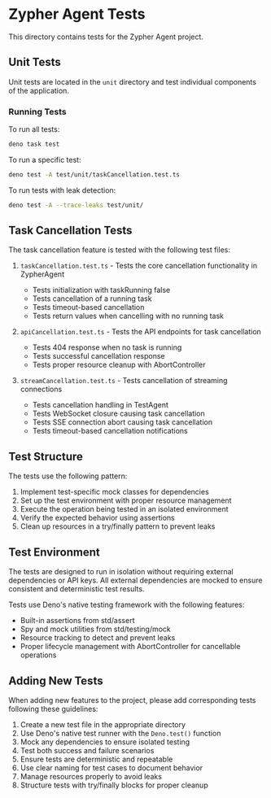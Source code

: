 # Zypher Agent Tests

This directory contains tests for the Zypher Agent project.

## Unit Tests

Unit tests are located in the `unit` directory and test individual components of
the application.

### Running Tests

To run all tests:

```bash
deno task test
```

To run a specific test:

```bash
deno test -A test/unit/taskCancellation.test.ts
```

To run tests with leak detection:

```bash
deno test -A --trace-leaks test/unit/
```

## Task Cancellation Tests

The task cancellation feature is tested with the following test files:

1. `taskCancellation.test.ts` - Tests the core cancellation functionality in
   ZypherAgent
   - Tests initialization with taskRunning false
   - Tests cancellation of a running task
   - Tests timeout-based cancellation
   - Tests return values when cancelling with no running task

2. `apiCancellation.test.ts` - Tests the API endpoints for task cancellation
   - Tests 404 response when no task is running
   - Tests successful cancellation response
   - Tests proper resource cleanup with AbortController

3. `streamCancellation.test.ts` - Tests cancellation of streaming connections
   - Tests cancellation handling in TestAgent
   - Tests WebSocket closure causing task cancellation
   - Tests SSE connection abort causing task cancellation
   - Tests timeout-based cancellation notifications

## Test Structure

The tests use the following pattern:

1. Implement test-specific mock classes for dependencies
2. Set up the test environment with proper resource management
3. Execute the operation being tested in an isolated environment
4. Verify the expected behavior using assertions
5. Clean up resources in a try/finally pattern to prevent leaks

## Test Environment

The tests are designed to run in isolation without requiring external
dependencies or API keys. All external dependencies are mocked to ensure
consistent and deterministic test results.

Tests use Deno's native testing framework with the following features:

- Built-in assertions from std/assert
- Spy and mock utilities from std/testing/mock
- Resource tracking to detect and prevent leaks
- Proper lifecycle management with AbortController for cancellable operations

## Adding New Tests

When adding new features to the project, please add corresponding tests
following these guidelines:

1. Create a new test file in the appropriate directory
2. Use Deno's native test runner with the `Deno.test()` function
3. Mock any dependencies to ensure isolated testing
4. Test both success and failure scenarios
5. Ensure tests are deterministic and repeatable
6. Use clear naming for test cases to document behavior
7. Manage resources properly to avoid leaks
8. Structure tests with try/finally blocks for proper cleanup
